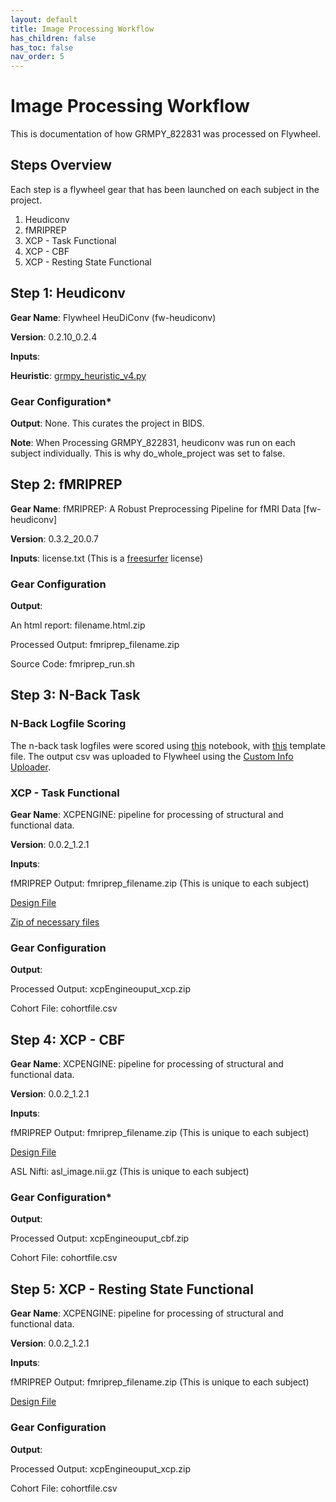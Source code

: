 ```yaml
---
layout: default
title: Image Processing Workflow
has_children: false
has_toc: false
nav_order: 5
---
```


# Image Processing Workflow

This is documentation of how GRMPY_822831 was processed on Flywheel.

## Steps Overview
Each step is a flywheel gear that has been launched on each subject in the project.

1. Heudiconv
2. fMRIPREP
3. XCP - Task Functional
4. XCP - CBF
5. XCP - Resting State Functional

## Step 1: Heudiconv
**Gear Name**: Flywheel HeuDiConv (fw-heudiconv)

**Version**: 0.2.10_0.2.4

**Inputs**:

**Heuristic**: <a href="https://github.com/PennLINC/bpd/blob/master/inputFiles/grmpy_heuristic_v4.py">grmpy_heuristic_v4.py</a>

### Gear Configuration*

**Output**: None. This curates the project in BIDS.

**Note**: When Processing GRMPY_822831, heudiconv was run on each subject individually. This is why do_whole_project was set to false.

## Step 2: fMRIPREP
**Gear Name**: fMRIPREP: A Robust Preprocessing Pipeline for fMRI Data [fw-heudiconv]

**Version**: 0.3.2_20.0.7


**Inputs**: license.txt (This is a <a href="https://surfer.nmr.mgh.harvard.edu/fswiki/FreeSurferWiki">freesurfer</a> license)

### Gear Configuration

**Output**:

An html report: filename.html.zip

Processed Output: fmriprep_filename.zip

Source Code: fmriprep_run.sh

## Step 3: N-Back Task
### **N-Back Logfile Scoring**

The n-back task logfiles were scored using <a href="https://github.com/PennLINC/bpd/blob/master/grmpy_nback_scoreALL.ipynb">this</a> notebook, with <a href="https://github.com/PennLINC/bpd/blob/master/grympytemplate.xml">this</a> template file. The output csv was uploaded to Flywheel using the <a href="https://pennlinc.github.io/docs/flywheel/usingCustomInfoUploader/">Custom Info Uploader</a>.

### **XCP - Task Functional**
**Gear Name**: XCPENGINE: pipeline for processing of structural and functional data.

**Version**: 0.0.2_1.2.1

**Inputs**:

fMRIPREP Output: fmriprep_filename.zip (This is unique to each subject)

<a href="https://github.com/PennLINC/bpd/blob/master/inputFiles/task2.dsn">Design File</a>

<a href="https://github.com/PennLINC/bpd/blob/master/inputFiles/taskfile2.zip"> Zip of necessary files </a>

### Gear Configuration

**Output**:

Processed Output: xcpEngineouput_xcp.zip

Cohort File: cohortfile.csv

## Step 4: XCP - CBF
**Gear Name**: XCPENGINE: pipeline for processing of structural and functional data.

**Version**: 0.0.2_1.2.1

**Inputs**:

fMRIPREP Output: fmriprep_filename.zip (This is unique to each subject)

<a href="https://github.com/PennLINC/bpd/blob/master/inputFiles/cbf_new2.dsn">Design File</a>

ASL Nifti: asl_image.nii.gz (This is unique to each subject)

### Gear Configuration*

**Output**:

Processed Output: xcpEngineouput_cbf.zip

Cohort File: cohortfile.csv

## Step 5: XCP - Resting State Functional
**Gear Name**: XCPENGINE: pipeline for processing of structural and functional data.

**Version**: 0.0.2_1.2.1

**Inputs**:

fMRIPREP Output: fmriprep_filename.zip (This is unique to each subject)

<a href="https://github.com/PennLINC/bpd/blob/master/inputFiles/fc-36p_despike.dsn">Design File</a>

### Gear Configuration

**Output**:

Processed Output: xcpEngineouput_xcp.zip

Cohort File: cohortfile.csv